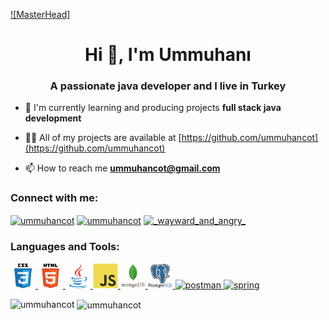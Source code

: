 [![MasterHead]]([[https://media.licdn.com/dms/image/v2/D5616AQGWLvy26b3Odw/profile-displaybackgroundimage-shrink_350_1400/profile-displaybackgroundimage-shrink_350_1400/0/1738933661493?e=1744243200&v=beta&t=8X6_txGAkVMpKe_cwF98BkewatzGx8Fh5js6HzTYt78](https://ca.slack-edge.com/T0719GDBFK3-U07FTCJ5SBB-0bfc88c6b6f3-512)](https://media.licdn.com/dms/image/v2/D5616AQGWLvy26b3Odw/profile-displaybackgroundimage-shrink_350_1400/profile-displaybackgroundimage-shrink_350_1400/0/1738933661493?e=1744243200&v=beta&t=8X6_txGAkVMpKe_cwF98BkewatzGx8Fh5js6HzTYt78))
<h1 align="center">Hi 👋, I'm Ummuhanı</h1>
<h3 align="center">A passionate java developer and I live in Turkey</h3>

- 🌱 I'm currently learning and producing projects **full stack java development**

- 👨‍💻 All of my projects are available at [https://github.com/ummuhancot](https://github.com/ummuhancot)

- 📫 How to reach me **ummuhancot@gmail.com**

<h3 align="left">Connect with me:</h3>
<p align="left">
<a href="https://twitter.com/ummuhancot" target="blank"><img align="center" src="https://raw.githubusercontent.com/rahuldkjain/github-profile-readme-generator/master/src/images/icons/Social/twitter.svg" alt="ummuhancot" height="30" width="40" /></a>
<a href="https://linkedin.com/in/ummuhancot" target="blank"><img align="center" src="https://raw.githubusercontent.com/rahuldkjain/github-profile-readme-generator/master/src/images/icons/Social/linked-in-alt.svg" alt="ummuhancot" height="30" width="40" /></a>
<a href="https://instagram.com/_wayward_and_angry_" target="blank"><img align="center" src="https://raw.githubusercontent.com/rahuldkjain/github-profile-readme-generator/master/src/images/icons/Social/instagram.svg" alt="_wayward_and_angry_" height="30" width="40" /></a>
</p>

<h3 align="left">Languages and Tools:</h3>
<p align="left"> <a href="https://www.w3schools.com/css/" target="_blank" rel="noreferrer"> <img src="https://raw.githubusercontent.com/devicons/devicon/master/icons/css3/css3-original-wordmark.svg" alt="css3" width="40" height="40"/> </a> <a href="https://www.w3.org/html/" target="_blank" rel="noreferrer"> <img src="https://raw.githubusercontent.com/devicons/devicon/master/icons/html5/html5-original-wordmark.svg" alt="html5" width="40" height="40"/> </a> <a href="https://www.java.com" target="_blank" rel="noreferrer"> <img src="https://raw.githubusercontent.com/devicons/devicon/master/icons/java/java-original.svg" alt="java" width="40" height="40"/> </a> <a href="https://developer.mozilla.org/en-US/docs/Web/JavaScript" target="_blank" rel="noreferrer"> <img src="https://raw.githubusercontent.com/devicons/devicon/master/icons/javascript/javascript-original.svg" alt="javascript" width="40" height="40"/> </a> <a href="https://www.mongodb.com/" target="_blank" rel="noreferrer"> <img src="https://raw.githubusercontent.com/devicons/devicon/master/icons/mongodb/mongodb-original-wordmark.svg" alt="mongodb" width="40" height="40"/> </a> <a href="https://www.postgresql.org" target="_blank" rel="noreferrer"> <img src="https://raw.githubusercontent.com/devicons/devicon/master/icons/postgresql/postgresql-original-wordmark.svg" alt="postgresql" width="40" height="40"/> </a> <a href="https://postman.com" target="_blank" rel="noreferrer"> <img src="https://www.vectorlogo.zone/logos/getpostman/getpostman-icon.svg" alt="postman" width="40" height="40"/> </a> <a href="https://spring.io/" target="_blank" rel="noreferrer"> <img src="https://www.vectorlogo.zone/logos/springio/springio-icon.svg" alt="spring" width="40" height="40"/> </a> </p>

<p><img align="left" src="https://github-readme-stats.vercel.app/api/top-langs?username=ummuhancot&show_icons=true&locale=en&layout=compact" alt="ummuhancot" /></p>

<p>&nbsp;<img align="center" src="https://github-readme-stats.vercel.app/api?username=ummuhancot&show_icons=true&locale=en" alt="ummuhancot" /></p>

